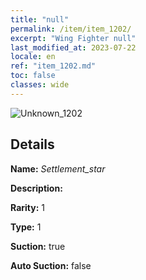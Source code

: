 ```yaml
---
title: "null"
permalink: /item/item_1202/
excerpt: "Wing Fighter null"
last_modified_at: 2023-07-22
locale: en
ref: "item_1202.md"
toc: false
classes: wide
---
```



 ![Unknown_1202](/images/item/Settlement_star_p.png)



## Details

 **Name:** *Settlement_star* 

 **Description:** 

 **Rarity:** 1 

 **Type:** 1 

 **Suction:** true 

 **Auto Suction:** false 



